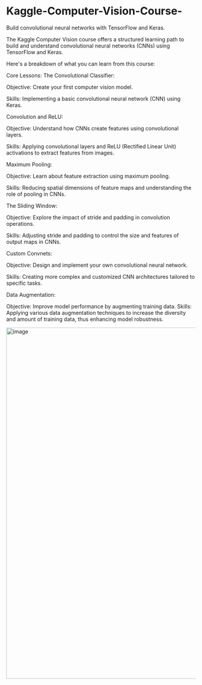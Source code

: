 # Kaggle-Computer-Vision-Course-
Build convolutional neural networks with TensorFlow and Keras.


The Kaggle Computer Vision course offers a structured learning path to build and understand convolutional neural networks (CNNs) using TensorFlow and Keras. 

Here's a breakdown of what you can learn from this course:

Core Lessons:
The Convolutional Classifier:

Objective: Create your first computer vision model.

Skills: Implementing a basic convolutional neural network (CNN) using Keras.

Convolution and ReLU:



Objective: Understand how CNNs create features using convolutional layers.

Skills: Applying convolutional layers and ReLU (Rectified Linear Unit) activations to extract features from images.

Maximum Pooling:



Objective: Learn about feature extraction using maximum pooling.

Skills: Reducing spatial dimensions of feature maps and understanding the role of pooling in CNNs.

The Sliding Window:



Objective: Explore the impact of stride and padding in convolution operations.

Skills: Adjusting stride and padding to control the size and features of output maps in CNNs.

Custom Convnets:



Objective: Design and implement your own convolutional neural network.

Skills: Creating more complex and customized CNN architectures tailored to specific tasks.

Data Augmentation:



Objective: Improve model performance by augmenting training data.
Skills: Applying various data augmentation techniques to increase the diversity and amount of training data, thus enhancing model robustness.


<img width="935" alt="image" src="https://github.com/user-attachments/assets/3851ce7e-9513-4b54-a1d1-86cccd5dd43d">

